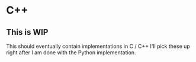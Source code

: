 # C++
## This is WIP
This should eventually contain implementations in C / C++
I'll pick these up right after I am done with the Python implementation.